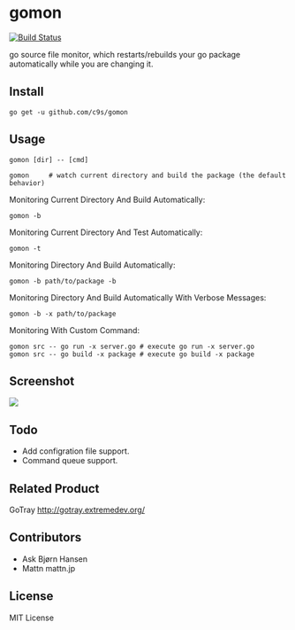 gomon
=====

[![Build Status](https://travis-ci.org/c9s/gomon.png)](https://travis-ci.org/c9s/gomon)

go source file monitor, which restarts/rebuilds your go package automatically
while you are changing it.

Install
-------

    go get -u github.com/c9s/gomon

Usage
-----

    gomon [dir] -- [cmd]

    gomon     # watch current directory and build the package (the default behavior)

Monitoring Current Directory And Build Automatically:

    gomon -b

Monitoring Current Directory And Test Automatically:

    gomon -t

Monitoring Directory And Build Automatically:

    gomon -b path/to/package -b

Monitoring Directory And Build Automatically With Verbose Messages:

    gomon -b -x path/to/package

Monitoring With Custom Command:

    gomon src -- go run -x server.go # execute go run -x server.go
    gomon src -- go build -x package # execute go build -x package


Screenshot
----------

![](https://raw.github.com/c9s/gomon/gh-pages/images/screenshot.png)

Todo
-----

- Add configration file support.
- Command queue support.


Related Product
---------------

GoTray <http://gotray.extremedev.org/>


Contributors
------------

- Ask Bjørn Hansen
- Mattn mattn.jp

License
--------

MIT License

